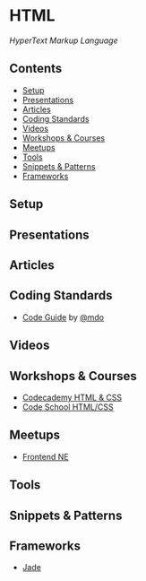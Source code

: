 # HTML

*HyperText Markup Language*

## Contents

* [Setup](#setup)
* [Presentations](#presentations)
* [Articles](#articles)
* [Coding Standards](#coding-standards)
* [Videos](#videos)
* [Workshops & Courses](#workshops--courses)
* [Meetups](#meetups)
* [Tools](#tools)
* [Snippets & Patterns](#snippets--patterns)
* [Frameworks](#frameworks)

## Setup

## Presentations

## Articles

## Coding Standards

- [Code Guide](http://codeguide.co/) by [@mdo](https://twitter.com/mdo)

## Videos

## Workshops & Courses

- [Codecademy HTML & CSS](https://www.codecademy.com/learn/web)
- [Code School HTML/CSS](https://www.codeschool.com/paths/html-css)

## Meetups

- [Frontend NE](https://frontendne.co.uk/)

## Tools

## Snippets & Patterns

## Frameworks

- [Jade](Jade.md)
